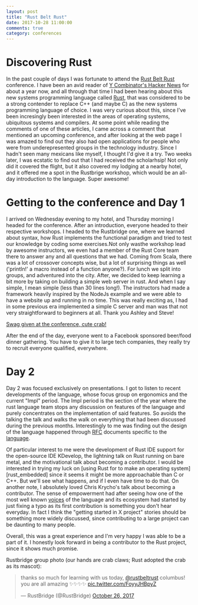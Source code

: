 ```yaml
---
layout: post
title: "Rust Belt Rust"
date: 2017-10-28 11:00:00
comments: true
category: conferences
---
```


# Discovering Rust

In the past couple of days I was fortunate to attend the [Rust Belt Rust][rust_belt_rust] 
conference. 
I have been an avid reader of [Y Combinator's Hacker News][hackernews] for about a
year now, and all through that time I had been hearing about this new systems programming 
language called [Rust][rust], that was considered to be a strong contender to replace C++ 
(and maybe C) as the new systems programming language of choice. I was very curious about this, 
since I've been incresingly been interested in the areas of operating systems, ubiquitous systems
and compilers. At some point while reading the comments of one of these articles, I came across
a comment that mentioned an upcoming conference, and after looking at the web page I was amazed
to find out they also had open applications for people who were from underepresented groups in
the technology industry. Since I hadn't seen many mexicans like myself, I thought I'd give it a
try. Two weeks later, I was ecstatic to find out that I had received the scholarhsip! Not only
did it covered the flight, but it also covered my lodging at a nearby hotel, and it offered me a
spot in the Rustbrige workshop, which would be an all-day introduction to the language. Super 
awesome!

# Getting to the conference and Day 1

I arrived on Wednesday evening to my hotel, and Thursday morning I headed for the conference.
After an introduction, everyone headed to their respective workshops. I headed to the Rustbridge
one, where we learned about syntax, how Rust implements the functional paradigm and
tried to test our knowledge by coding some exercises.Not only wasthe workshop lead by awesome 
instructors, we even had a member of the Rust Core team there to 
answer any and all questions that we had. Coming from Scala, there was a lot of crossover
concepts wise, but a lot of surprising things as well ('println!' a macro instead of a function
anyone?). For lunch we split into groups, and adventured into the city. After, we decided to keep
learning a bit more by taking on building a simple web server in rust. And when I say simple, I
mean simple (less than 30 lines long!). The instructors had made a framework heavily inspired by
the NodeJs example and we were able to have a website up and running in no time. This was really
exciting as, I had in some previous era implemented a simple C server and man was that not very
straightforward to beginners at all. Thank you Ashley and Steve!

[Swag given at the conference, cute crab!]( {{site.url}}/assets/rustbelt_scarf_minified.jpg )

After the end of the day, everyone went to a Facebook sponsored beer/food dinner gathering. 
You have to give it to large tech companies, they really try to recruit everyone qualified, 
everywhere. 

# Day 2

Day 2 was focused exclusively on presentations. I got to listen to recent developments of the
language, whose focus group on ergonomics and the current "Impl" period. The Impl period is the
section of the year where the rust language team stops any discussion on features of the language
and purely concentrates on the implementation of said features. So avoids the talking the talk
and walks the walk on everything that had been discussed during the previous months.
Interestingly to me was finding out the design of the language happened through [RFC][rfc]
documents specific to the [language](https://github.com/rust-lang/rfcs). 

Of particular interest to me were the development of Rust IDE support for the open-source IDE
KDevelop, the lightning talk on Rust running on bare metal, and the motivational talk about 
becoming a contributor. I would be interested in trying my luck on 
[using Rust for to make an operating system][rust_embedded] since it seems it might be more
approachable than C or C++. But we'll see what happens, and if I even have time to do that.
On another note, I absolutely loved Chris Krycho's talk about becoming a contributor. 
The sense of empowerment had after seeing how one of the most well known [voices][podcast] of the
language and its ecosystem had started by just fixing a typo as its first contribution is
something you don't hear everyday. In fact I think the "getting started in X project" stories 
should be something more widely discussed, since contributing to a large project 
can be daunting to many people. 

Overall, this was a great experience and I'm very happy I was able to be a part of it. I honestly
look forward in being a contributor to the Rust project, since it shows much promise.

Rustbridge group photo (our hands are crab claws; Rust adopted the crab as its mascot):

<blockquote class="twitter-tweet" data-lang="en"><p lang="en" dir="ltr">thanks so much for learning with us today, <a href="https://twitter.com/rustbeltrust?ref_src=twsrc%5Etfw">@rustbeltrust</a> columbus! you are all amazing ✨✨✨✨ <a href="https://t.co/FoyyJHBpyZ">pic.twitter.com/FoyyJHBpyZ</a></p>&mdash; RustBridge (@RustBridge) <a href="https://twitter.com/RustBridge/status/923671105755369473?ref_src=twsrc%5Etfw">October 26, 2017</a></blockquote>
<script async src="https://platform.twitter.com/widgets.js" charset="utf-8"></script>


[rust_belt_rust]: https://www.rust-belt-rust.com
[hackernews]: https://news.ycombinator.com/news
[rust]: https://www.rust-lang.org/en-US/
[rfc]: https://en.wikipedia.org/wiki/Request_for_Comments
[embedded_rust]: https://users.rust-lang.org/t/rust-for-embedded-development-where-we-are-and-whats-missing/10861
[podcast]: http://www.newrustacean.com/
